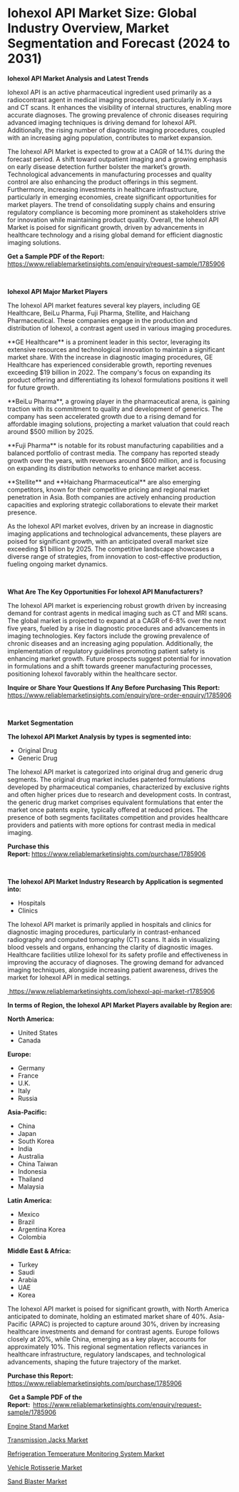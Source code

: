 <p><h1>Iohexol API Market Size: Global Industry Overview, Market Segmentation and Forecast (2024 to 2031)</h1></p><p><strong>Iohexol API Market Analysis and Latest Trends</strong></p>
<p><p>Iohexol API is an active pharmaceutical ingredient used primarily as a radiocontrast agent in medical imaging procedures, particularly in X-rays and CT scans. It enhances the visibility of internal structures, enabling more accurate diagnoses. The growing prevalence of chronic diseases requiring advanced imaging techniques is driving demand for Iohexol API. Additionally, the rising number of diagnostic imaging procedures, coupled with an increasing aging population, contributes to market expansion.</p><p>The Iohexol API Market is expected to grow at a CAGR of 14.1% during the forecast period. A shift toward outpatient imaging and a growing emphasis on early disease detection further bolster the market’s growth. Technological advancements in manufacturing processes and quality control are also enhancing the product offerings in this segment. Furthermore, increasing investments in healthcare infrastructure, particularly in emerging economies, create significant opportunities for market players. The trend of consolidating supply chains and ensuring regulatory compliance is becoming more prominent as stakeholders strive for innovation while maintaining product quality. Overall, the Iohexol API Market is poised for significant growth, driven by advancements in healthcare technology and a rising global demand for efficient diagnostic imaging solutions.</p></p>
<p><strong>Get a Sample PDF of the Report:&nbsp;</strong> <a href="https://www.reliablemarketinsights.com/enquiry/request-sample/1785906?utm_campaign=1400&utm_medium=2&utm_source=Github&utm_content=ia&utm_term=18102024&utm_id=iohexol-api">https://www.reliablemarketinsights.com/enquiry/request-sample/1785906</a></p>
<p>&nbsp;</p>
<p><strong>Iohexol API Major Market Players</strong></p>
<p><p>The Iohexol API market features several key players, including GE Healthcare, BeiLu Pharma, Fuji Pharma, Stellite, and Haichang Pharmaceutical. These companies engage in the production and distribution of Iohexol, a contrast agent used in various imaging procedures.</p><p>**GE Healthcare** is a prominent leader in this sector, leveraging its extensive resources and technological innovation to maintain a significant market share. With the increase in diagnostic imaging procedures, GE Healthcare has experienced considerable growth, reporting revenues exceeding $19 billion in 2022. The company's focus on expanding its product offering and differentiating its Iohexol formulations positions it well for future growth.</p><p>**BeiLu Pharma**, a growing player in the pharmaceutical arena, is gaining traction with its commitment to quality and development of generics. The company has seen accelerated growth due to a rising demand for affordable imaging solutions, projecting a market valuation that could reach around $500 million by 2025.</p><p>**Fuji Pharma** is notable for its robust manufacturing capabilities and a balanced portfolio of contrast media. The company has reported steady growth over the years, with revenues around $600 million, and is focusing on expanding its distribution networks to enhance market access.</p><p>**Stellite** and **Haichang Pharmaceutical** are also emerging competitors, known for their competitive pricing and regional market penetration in Asia. Both companies are actively enhancing production capacities and exploring strategic collaborations to elevate their market presence.</p><p>As the Iohexol API market evolves, driven by an increase in diagnostic imaging applications and technological advancements, these players are poised for significant growth, with an anticipated overall market size exceeding $1 billion by 2025. The competitive landscape showcases a diverse range of strategies, from innovation to cost-effective production, fueling ongoing market dynamics.</p></p>
<p>&nbsp;</p>
<p><strong>What Are The Key Opportunities For Iohexol API Manufacturers?</strong></p>
<p><p>The Iohexol API market is experiencing robust growth driven by increasing demand for contrast agents in medical imaging such as CT and MRI scans. The global market is projected to expand at a CAGR of 6-8% over the next five years, fueled by a rise in diagnostic procedures and advancements in imaging technologies. Key factors include the growing prevalence of chronic diseases and an increasing aging population. Additionally, the implementation of regulatory guidelines promoting patient safety is enhancing market growth. Future prospects suggest potential for innovation in formulations and a shift towards greener manufacturing processes, positioning Iohexol favorably within the healthcare sector.</p></p>
<p><strong>Inquire or Share Your Questions If Any Before Purchasing This Report:</strong> <a href="https://www.reliablemarketinsights.com/enquiry/pre-order-enquiry/1785906?utm_campaign=1400&utm_medium=2&utm_source=Github&utm_content=ia&utm_term=18102024&utm_id=iohexol-api">https://www.reliablemarketinsights.com/enquiry/pre-order-enquiry/1785906</a></p>
<p>&nbsp;</p>
<p><strong>Market Segmentation</strong></p>
<p><strong>The Iohexol API Market Analysis by types is segmented into:</strong></p>
<p><ul><li>Original Drug</li><li>Generic Drug</li></ul></p>
<p><p>The Iohexol API market is categorized into original drug and generic drug segments. The original drug market includes patented formulations developed by pharmaceutical companies, characterized by exclusive rights and often higher prices due to research and development costs. In contrast, the generic drug market comprises equivalent formulations that enter the market once patents expire, typically offered at reduced prices. The presence of both segments facilitates competition and provides healthcare providers and patients with more options for contrast media in medical imaging.</p></p>
<p><strong>Purchase this Report:&nbsp;</strong><a href="https://www.reliablemarketinsights.com/purchase/1785906?utm_campaign=1400&utm_medium=2&utm_source=Github&utm_content=ia&utm_term=18102024&utm_id=iohexol-api">https://www.reliablemarketinsights.com/purchase/1785906</a></p>
<p>&nbsp;</p>
<p><strong>The Iohexol API Market Industry Research by Application is segmented into:</strong></p>
<p><ul><li>Hospitals</li><li>Clinics</li></ul></p>
<p><p>The Iohexol API market is primarily applied in hospitals and clinics for diagnostic imaging procedures, particularly in contrast-enhanced radiography and computed tomography (CT) scans. It aids in visualizing blood vessels and organs, enhancing the clarity of diagnostic images. Healthcare facilities utilize Iohexol for its safety profile and effectiveness in improving the accuracy of diagnoses. The growing demand for advanced imaging techniques, alongside increasing patient awareness, drives the market for Iohexol API in medical settings.</p></p>
<p><a href="https://www.reliablemarketinsights.com/iohexol-api-market-r1785906?utm_campaign=1400&utm_medium=2&utm_source=Github&utm_content=ia&utm_term=18102024&utm_id=iohexol-api">&nbsp;https://www.reliablemarketinsights.com/iohexol-api-market-r1785906</a></p>
<p><strong>In terms of Region, the Iohexol API Market Players available by Region are:</strong></p>
<p>
    <p> <strong> North America: </strong>
        <ul>
            <li>United States</li>
            <li>Canada</li>
        </ul>
        </p> 
    <p> <strong> Europe: </strong>
        <ul>
            <li>Germany</li>
            <li>France</li>
            <li>U.K.</li>
            <li>Italy</li>
            <li>Russia</li>
        </ul>
        </p> 
    <p> <strong> Asia-Pacific: </strong>
        <ul>
            <li>China</li>
            <li>Japan</li>
            <li>South Korea</li>
            <li>India</li>
            <li>Australia</li>
            <li>China Taiwan</li>
            <li>Indonesia</li>
            <li>Thailand</li>
            <li>Malaysia</li>
        </ul>
        </p> 
    <p> <strong> Latin America: </strong>
        <ul>
            <li>Mexico</li>
            <li>Brazil</li>
            <li>Argentina Korea</li>
            <li>Colombia</li>
        </ul>
        </p> 
    <p> <strong> Middle East & Africa: </strong>
        <ul>
            <li>Turkey</li>
            <li>Saudi</li>
            <li>Arabia</li>
            <li>UAE</li>
            <li>Korea</li>
        </ul>
    </p>
    </p>
<p><p>The Iohexol API market is poised for significant growth, with North America anticipated to dominate, holding an estimated market share of 40%. Asia-Pacific (APAC) is projected to capture around 30%, driven by increasing healthcare investments and demand for contrast agents. Europe follows closely at 20%, while China, emerging as a key player, accounts for approximately 10%. This regional segmentation reflects variances in healthcare infrastructure, regulatory landscapes, and technological advancements, shaping the future trajectory of the market.</p></p>
<p><strong>Purchase this Report: </strong><a href="https://www.reliablemarketinsights.com/purchase/1785906?utm_campaign=1400&utm_medium=2&utm_source=Github&utm_content=ia&utm_term=18102024&utm_id=iohexol-api">https://www.reliablemarketinsights.com/purchase/1785906</a></p>
<p>&nbsp;<strong>Get a Sample PDF of the Report:&nbsp;&nbsp;</strong><a href="https://www.reliablemarketinsights.com/enquiry/request-sample/1785906?utm_campaign=1400&utm_medium=2&utm_source=Github&utm_content=ia&utm_term=18102024&utm_id=iohexol-api">https://www.reliablemarketinsights.com/enquiry/request-sample/1785906</a></p>
<p><strong></strong></p>
<p><p><a href="https://www.linkedin.com/pulse/engine-stand-momentum-charting-104-cagr-path-2024-2031-wowmonger-nnwtc?utm_campaign=1400&utm_medium=2&utm_source=Github&utm_content=ia&utm_term=18102024&utm_id=iohexol-api">Engine Stand Market</a></p><p><a href="https://www.linkedin.com/pulse/global-transmission-jacks-market-exploring-share-trends-efndc?utm_campaign=1400&utm_medium=2&utm_source=Github&utm_content=ia&utm_term=18102024&utm_id=iohexol-api">Transmission Jacks Market</a></p><p><a href="https://issuu.com/reportprime-2/docs/refrigeration-temperature-monitorin_b340a99341fdaa?utm_campaign=1400&utm_medium=2&utm_source=Github&utm_content=ia&utm_term=18102024&utm_id=iohexol-api">Refrigeration Temperature Monitoring System Market</a></p><p><a href="https://www.linkedin.com/pulse/vehicle-rotisserie-market-pulse-94-expansion-blueprint-2024-2031-n3wsc?utm_campaign=1400&utm_medium=2&utm_source=Github&utm_content=ia&utm_term=18102024&utm_id=iohexol-api">Vehicle Rotisserie Market</a></p><p><a href="https://www.linkedin.com/pulse/sand-blaster-market-matrix-applications-types-cagr-growth-wowmonger-ebbvc?utm_campaign=1400&utm_medium=2&utm_source=Github&utm_content=ia&utm_term=18102024&utm_id=iohexol-api">Sand Blaster Market</a></p></p>